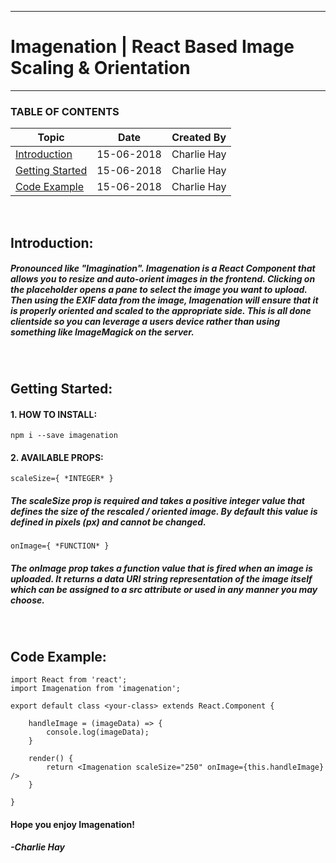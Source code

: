 ------------------------------------------------------

# Imagenation | React Based Image Scaling & Orientation

------------------------------------------------------

### TABLE OF CONTENTS

Topic                              | Date       | Created By               |
-----------------------------------|------------|--------------------------|
[Introduction](#Topic01)           | 15-06-2018 | Charlie Hay              |
[Getting Started](#Topic02)        | 15-06-2018 | Charlie Hay              |
[Code Example](#Topic03)           | 15-06-2018 | Charlie Hay              |

<br><a name="Topic01"></a>
## Introduction:

##### Pronounced like "Imagination". Imagenation is a React Component that allows you to resize and auto-orient images in the frontend. Clicking on the placeholder opens a pane to select the image you want to upload. Then using the EXIF data from the image, Imagenation will ensure that it is properly oriented and scaled to the appropriate side. This is all done clientside so you can leverage a users device rather than using something like ImageMagick on the server.


<br><a name="Topic02"></a>
## Getting Started:

#### 1. HOW TO INSTALL:

    npm i --save imagenation

#### 2. AVAILABLE PROPS:

	scaleSize={ *INTEGER* }

##### The scaleSize prop is required and takes a positive integer value that defines the size of the rescaled / oriented image. By default this value is defined in pixels (px) and cannot be changed.

	onImage={ *FUNCTION* }

##### The onImage prop takes a function value that is fired when an image is uploaded. It returns a data URI string representation of the image itself which can be assigned to a src attribute or used in any manner you may choose.

<br><a name="Topic03"></a>
## Code Example:

	import React from 'react';
	import Imagenation from 'imagenation';

	export default class <your-class> extends React.Component {

		handleImage = (imageData) => {
			console.log(imageData);
		}

		render() {
			return <Imagenation scaleSize="250" onImage={this.handleImage} />
		}

	}


#### Hope you enjoy Imagenation!

##### -Charlie Hay